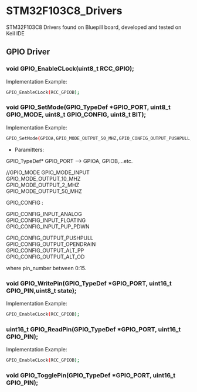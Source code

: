 # STM32F103C8_Drivers
STM32F103C8 Drivers found on Bluepill board, developed and tested on Keil IDE

## GPIO Driver 

### void GPIO_EnableCLock(uint8_t RCC_GPIO);
Implementation Example:
```sh
GPIO_EnableCLock(RCC_GPIOB);
```

### void GPIO_SetMode(GPIO_TypeDef *GPIO_PORT, uint8_t GPIO_MODE, uint8_t GPIO_CONFIG, uint8_t BIT);
Implementation Example:
```sh
GPIO_SetMode(GPIOA,GPIO_MODE_OUTPUT_50_MHZ,GPIO_CONFIG_OUTPUT_PUSHPULL,pin_number);
```
* Paramitters:

GPIO_TypeDef* GPIO_PORT --> GPIOA, GPIOB,...etc.

//GPIO_MODE
GPIO_MODE_INPUT                  
GPIO_MODE_OUTPUT_10_MHZ        		
GPIO_MODE_OUTPUT_2_MHZ         		
GPIO_MODE_OUTPUT_50_MHZ

GPIO_CONFIG :

GPIO_CONFIG_INPUT_ANALOG 		   	  
GPIO_CONFIG_INPUT_FLOATING		   
GPIO_CONFIG_INPUT_PUP_PDWN		

GPIO_CONFIG_OUTPUT_PUSHPULL        
GPIO_CONFIG_OUTPUT_OPENDRAIN     
GPIO_CONFIG_OUTPUT_ALT_PP         
GPIO_CONFIG_OUTPUT_ALT_OD         

 
where pin_number between 0:15. 
	

### void GPIO_WritePin(GPIO_TypeDef *GPIO_PORT, uint16_t GPIO_PIN,uint8_t state);
Implementation Example:
```sh
GPIO_EnableCLock(RCC_GPIOB);
```

### uint16_t GPIO_ReadPin(GPIO_TypeDef *GPIO_PORT, uint16_t GPIO_PIN);
Implementation Example:
```sh
GPIO_EnableCLock(RCC_GPIOB);
```

### void GPIO_TogglePin(GPIO_TypeDef *GPIO_PORT, uint16_t GPIO_PIN);
